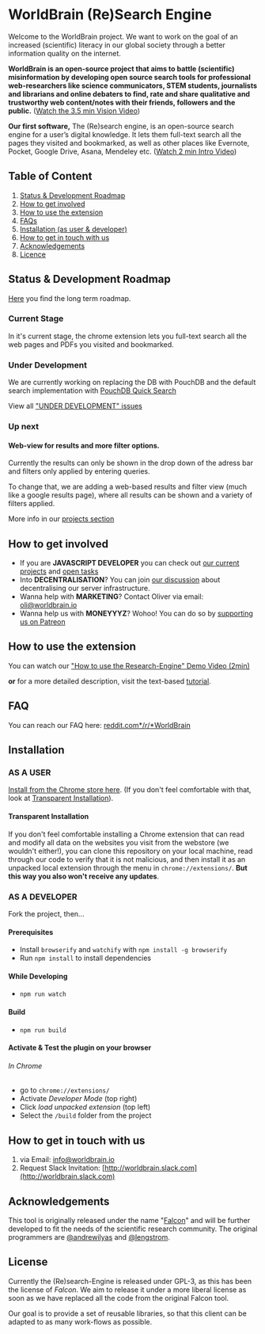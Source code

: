 # WorldBrain (Re)Search Engine

Welcome to the WorldBrain project. We want to work on the goal of an increased (scientific) literacy in our global society through a better information quality on the internet.

**WorldBrain is an open-source project that aims to battle (scientific) misinformation by developing open source search tools for professional web-researchers like science communicators, STEM students, journalists and librarians and online debaters to find, rate and share qualitative and trustworthy web content/notes with their friends, followers and the public.** ([Watch the 3.5 min Vision Video](http://worldbrain.io/vision))

**Our first software,** The (Re)search engine, is an open-source search engine for a user’s digital knowledge. It lets them full-text search all the pages they visited and bookmarked, as well as other places like Evernote, Pocket, Google Drive, Asana, Mendeley etc. ([Watch 2 min Intro Video](worldbrain.io/intro))

## Table of Content

 1. [Status & Development Roadmap](https://github.com/WorldBrain/Research-Engine/blob/master/README.md#status-development-roadmap)
 2. [How to get involved](https://github.com/WorldBrain/Research-Engine/blob/master/README.md#how-to-get-involved)
 2. [How to use the extension](https://github.com/WorldBrain/Research-Engine/blob/master/README.md#how-to-use-the-extension)
 1. [FAQs](https://github.com/WorldBrain/Research-Engine/blob/master/README.md#faq)
 3. [Installation (as user & developer)](https://github.com/WorldBrain/Research-Engine/blob/master/README.md#installation)
 7. [How to get in touch with us](https://github.com/WorldBrain/Research-Engine/blob/master/README.md#how-to-get-in-touch-with-us)
 4. [Acknowledgements](https://github.com/WorldBrain/Research-Engine/blob/master/README.md#acknowledgements)
 8. [Licence](https://github.com/WorldBrain/Research-Engine/blob/master/README.md#license)


## Status & Development Roadmap

[Here](https://github.com/WorldBrain/START-HERE/blob/master/ROADMAPS.md) you find the long term roadmap. 

### Current Stage

In it's current stage, the chrome extension lets you full-text search all the web pages and PDFs you visited and bookmarked.

### Under Development
We are currently working on replacing the DB with PouchDB and the default search implementation with [PouchDB Quick Search](https://github.com/nolanlawson/pouchdb-quick-search/) 

View all ["UNDER DEVELOPMENT" issues](https://github.com/WorldBrain/Research-Engine/issues?q=is%3Aissue+is%3Aopen+label%3A%22UNDER+DEVELOPMENT%22)

### Up next
#### Web-view for results and more filter options.
Currently the results can only be shown in the drop down of the adress bar and filters only applied by entering queries.

To change that, we are adding a web-based results and filter view (much like a google results page), where all results can be shown and a variety of filters applied. 

More info in our [projects section](https://github.com/WorldBrain/Research-Engine/projects)

## How to get involved

 - If you are **JAVASCRIPT DEVELOPER** you can check out [our current projects](https://github.com/WorldBrain/Research-Engine/projects) and [open tasks](https://github.com/WorldBrain/Research-Engine/issues?q=is%3Aissue+is%3Aopen+label%3A%22help+wanted%22)
 - Into **DECENTRALISATION**? You can join [our discussion](https://github.com/WorldBrain/Research-Engine/issues/43) about decentralising our server infrastructure.
 - Wanna help with **MARKETING**? Contact Oliver via email: oli@worldbrain.io
 - Wanna help us with **MONEYYYZ**? Wohoo! You can do so by [supporting us on Patreon](http://patreon.com/WorldBrain) 

## How to use the extension

You can watch our ["How to use the Research-Engine" Demo Video (2min)](http://worldbrain.io/tutorial)

**or** for a more detailed description, visit the text-based [tutorial](https://github.com/WorldBrain/Research-Engine/blob/master/TUTORIAL.md).

## FAQ
You can reach our FAQ here: [reddit.com*/*r*/*WorldBrain](http://reddit.com/r/WorldBrain/)

## Installation

### AS A USER
[Install from the Chrome store here](https://chrome.google.com/webstore/detail/worldbrain-the-research-e/abkfbakhjpmblaafnpgjppbmioombali/related). (If you don't feel comfortable with that, look at [Transparent Installation](#transparent-installation)).
#### Transparent Installation
If you don't feel comfortable installing a Chrome extension that can read and modify all data on the websites you visit from the webstore (we wouldn't either!), you can clone this repository on your local machine, read through our code to verify that it is not malicious, and then install it as an unpacked local extension through the menu in `chrome://extensions/`. **But this way you also won't receive any updates**.

### AS A DEVELOPER

Fork the project, then...

#### Prerequisites
- Install ```browserify``` and ```watchify``` with ```npm install -g browserify```
- Run ```npm install``` to install dependencies

#### While Developing
- ```npm run watch```

#### Build
- ```npm run build```

#### Activate & Test the plugin on your browser

###### In Chrome
- go to ```chrome://extensions/```
- Activate *Developer Mode* (top right)
- Click *load unpacked extension* (top left)
- Select the ```/build``` folder from the project

## How to get in touch with us

 1. via Email: [info@worldbrain.io](mailto:info@worldbrain.io)
 2. Request Slack Invitation: [http://worldbrain.slack.com](http://worldbrain.slack.com)


## Acknowledgements

This tool is originally released under the name "[Falcon](https://github.com/lengstrom/falcon)" and will be further developed to fit the needs of the scientific research community.  The original programmers are [@andrewilyas](https://github.com/andrewilyas) and [@lengstrom](https://github.com/lengstrom).


## License

Currently the (Re)search-Engine is released under GPL-3, as this has been the license of *Falcon*. 
We aim to release it under a more liberal license as soon as we have replaced all the code from the original Falcon tool. 

Our goal is to provide a set of reusable libraries, so that this client can be adapted to as many work-flows as possible. 
